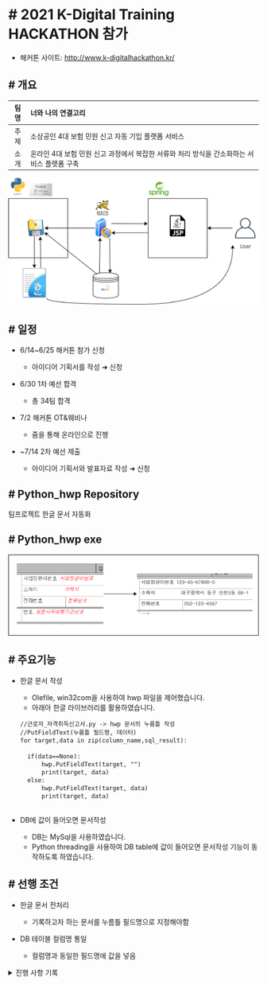 # # 2021 K-Digital Training HACKATHON 참가
- 해커톤 사이트: http://www.k-digitalhackathon.kr/
  
## # 개요

|팀명|너와 나의 연결고리|
|:---:|:---|
|주제|소상공인 4대 보험 민원 신고 자동 기입 플랫폼 서비스|
|소개|온라인 4대 보험 민원 신고 과정에서 복잡한 서류와 처리 방식을 간소화하는 서비스 플랫폼 구축|

<img src="schematic_diagram.png">

## # 일정

* 6/14~6/25 해커톤 참가 신청
  - 아이디어 기획서를 작성 &#10140; 신청

* 6/30 1차 예선 합격
  - 총 34팀 합격

* 7/2 해커톤 OT&웨비나
  - 줌을 통해 온라인으로 진행

* ~7/14 2차 예선 제출
  - 아이디어 기획서와 발표자료 작성 &#10140; 신청


## # Python_hwp Repository
팀프로젝트 한글 문서 자동화
## # Python_hwp exe

<img src="hwp_process.png">


## # 주요기능

* 한글 문서 작성
  - Olefile, win32com을 사용하여 hwp 파일을 제어했습니다.
  - 아래아 한글 라이브러리를 활용하였습니다.

  ``` 
  //근로자_자격취득신고서.py -> hwp 문서의 누름틀 작성
  //PutFieldText(누름틀 필드명, 데이터) 
  for target,data in zip(column_name,sql_result):

    if(data==None):
        hwp.PutFieldText(target, "")
        print(target, data)
    else:
        hwp.PutFieldText(target, data)
        print(target, data)
        
  ``` 
* DB에 값이 들어오면 문서작성
  - DB는 MySql을 사용하였습니다.
  - Python threading을 사용하여 DB table에 값이 들어오면 문서작성 기능이 동작하도록 하였습니다.

## # 선행 조건

* 한글 문서 전처리
  - 기록하고자 하는 문서를 누름틀 필드명으로 지정해야함 

* DB 테이블 컬럼명 통일
  -  컬럼명과 동일한 필드명에 값을 넣음


<details>
    <summary>진행 사항 기록</summary>

<!-- summary 아래 한칸 공백 두고 내용 삽입 -->
  - 알게된 사실
    - win32com때문에 윈도우 기반에서만 가능한것같음
    - 누름틀 기능으로 한글에서 위치를 지정할수있음
      - 사전 작업 필요
    - 입력이 안된 누름틀이 있을 경우 붉은색으로 표시
      - pdf로 변환시 누름틀이 안보임으로 해결
    - 한글2020이 아닐 경우 페이지가 달라지면 누름틀 정상적으로 동작하지 않는것으로 보임
  - 진행중
    - 멀티 쓰레드를 활용하여 DB에 입력값이 있을 경우 자동으로 문서 작성 기능 구현중
  - 완료
    - DB에 있는 테이블 컬럼명을 가져옴
    - hwp -> pdf로 변환
    - threading을 활용하여 DB에 값이 들어오는지 실시간 파악
</details>
